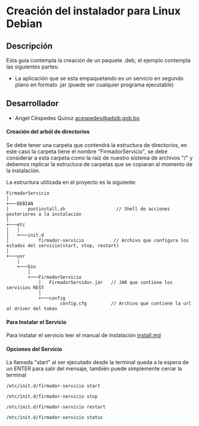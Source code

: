 # Creación del instalador para Linux Debian

## Descripción

Esta guía contempla la creación de un paquete .deb, el ejemplo contempla las siguientes partes:

- La aplicación que se esta empaquetando es un servicio en segundo plano en formato .jar (puede ser cualquier programa ejecutable)

## Desarrollador

*  Angel Céspedes Quiroz   <acespedes@adsib.gob.bo>

#### Creación del arból de directorios
Se debe tener una carpeta que contendrá la estructura de directorios, en este caso la carpeta tiene el nombre "FirmadorServicio", se debe considerar a esta carpeta como la raíz de nuestro sistema de archivos "/" y debemos replicar la estructura de carpetas que se copiaran al momento de la instalación.

La estructura utilizada en el proyecto es la siguiente:

```
FirmadorServicio    
│
+───DEBIAN                              
│       postinstall.sh                   // Shell de acciones posteriores a la instalación
│   
+───etc                                 
│   │   
│   +───init.d
│           firmador-servicio           // Archivo que configura los estados del servicio(start, stop, restart)
│   
+───usr
    │   
    +───bin
        │   
        +───FirmadorServicio
            │   FirmadorServidor.jar   // JAR que contiene los servicios REST
            │   
            +───config
                    config.cfg         // Archivo que contiene la url al driver del token

```

#### Para Instalar el Servicio

Para instalar el servicio leer el manual de instalación [install.md](https://gitlab.geo.gob.bo/firmador_estatal/firmador-instaladores/blob/master/linux/install.md)

#### Opciones del Servicio

La llamada "start" al ser ejecutado desde la terminal queda a la espera de un ENTER para salir del mensaje, también puede simplemente cerrar la terminal 

```
/etc/init.d/firmador-servicio start

/etc/init.d/firmador-servicio stop

/etc/init.d/firmador-servicio restart

/etc/init.d/firmador-servicio status
```

